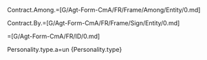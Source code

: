 Contract.Among.=[G/Agt-Form-CmA/FR/Frame/Among/Entity/0.md]

Contract.By.=[G/Agt-Form-CmA/FR/Frame/Sign/Entity/0.md]

=[G/Agt-Form-CmA/FR/ID/0.md]
 
Personality.type.a=un {Personality.type}
